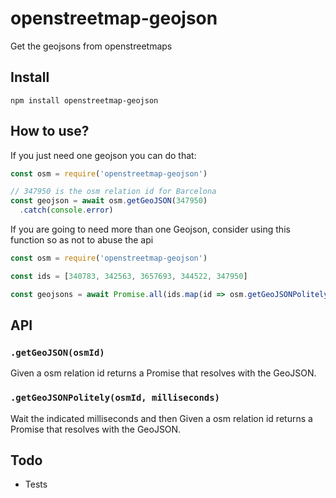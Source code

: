 # openstreetmap-geojson
Get the geojsons from openstreetmaps

## Install
```
npm install openstreetmap-geojson
```

## How to use?
If you just need one geojson you can do that:

```js
const osm = require('openstreetmap-geojson')

// 347950 is the osm relation id for Barcelona
const geojson = await osm.getGeoJSON(347950)
  .catch(console.error)
```

If you are going to need more than one Geojson, consider using this function so as not to abuse the api

```js
const osm = require('openstreetmap-geojson')

const ids = [340783, 342563, 3657693, 344522, 347950]

const geojsons = await Promise.all(ids.map(id => osm.getGeoJSONPolitely(id, 200)))
```

## API

### `.getGeoJSON(osmId)`
Given a osm relation id returns a Promise that resolves with the GeoJSON.

### `.getGeoJSONPolitely(osmId, milliseconds)`
Wait the indicated milliseconds and then Given a osm relation id returns a Promise that resolves with the GeoJSON.

## Todo
* Tests